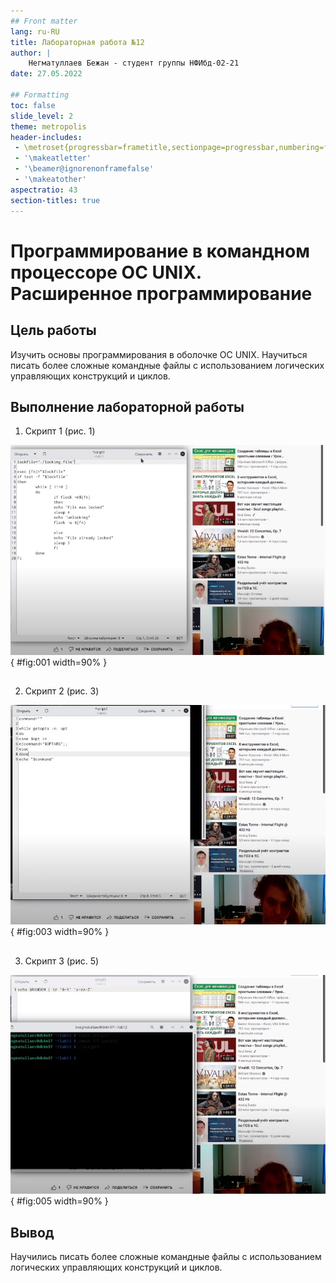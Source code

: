 ```yaml
---
## Front matter
lang: ru-RU
title: Лабораторная работа №12
author: |
    Негматуллаев Бежан - студент группы НФИбд-02-21
date: 27.05.2022

## Formatting
toc: false
slide_level: 2
theme: metropolis
header-includes: 
 - \metroset{progressbar=frametitle,sectionpage=progressbar,numbering=fraction}
 - '\makeatletter'
 - '\beamer@ignorenonframefalse'
 - '\makeatother'
aspectratio: 43
section-titles: true
---
```


# Программирование в командном процессоре ОС UNIX. Расширенное программирование

## Цель работы

Изучить основы программирования в оболочке ОС UNIX. Научиться писать более сложные командные файлы с использованием логических управляющих конструкций и циклов.

## Выполнение лабораторной работы

1. Скрипт 1 (рис. 1)

![Скрипт 1](../report/image/1.png){ #fig:001 width=90% }

##

2. Скрипт 2 (рис. 3)

![Скрипт 2](../report/image/2.png){ #fig:003 width=90% }

##

3. Скрипт 3 (рис. 5)

![Скрипт 3](../report/image/3.png){ #fig:005 width=90% }

##

## Вывод

Научились писать более сложные командные файлы с использованием логических управляющих конструкций и циклов.

